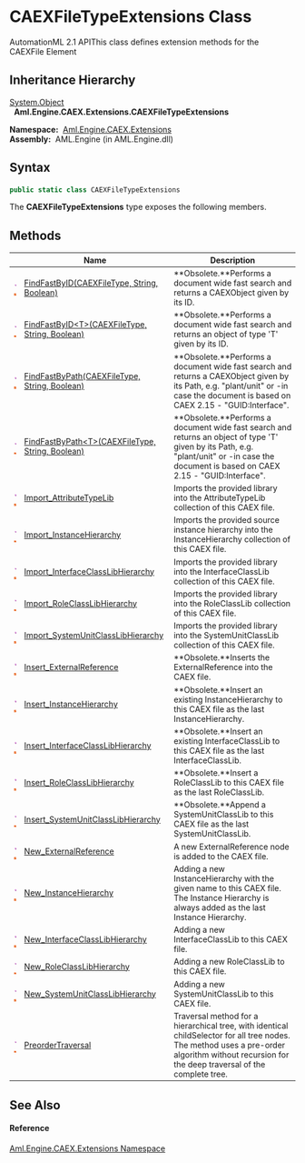 CAEXFileTypeExtensions Class
============================
AutomationML 2.1 APIThis class defines extension methods for the CAEXFile Element


Inheritance Hierarchy
---------------------
[System.Object][1]  
  **Aml.Engine.CAEX.Extensions.CAEXFileTypeExtensions**  

  **Namespace:**  [Aml.Engine.CAEX.Extensions][2]  
  **Assembly:**  AML.Engine (in AML.Engine.dll)

Syntax
------

```csharp
public static class CAEXFileTypeExtensions
```

The **CAEXFileTypeExtensions** type exposes the following members.


Methods
-------

                                 | Name                                                     | Description                                                                                                                                                                                     
-------------------------------- | -------------------------------------------------------- | ----------------------------------------------------------------------------------------------------------------------------------------------------------------------------------------------- 
![Public method]![Static member] | [FindFastByID(CAEXFileType, String, Boolean)][3]         | **Obsolete.**Performs a document wide fast search and returns a CAEXObject given by its ID.                                                                                                     
![Public method]![Static member] | [FindFastByID&lt;T>(CAEXFileType, String, Boolean)][4]   | **Obsolete.**Performs a document wide fast search and returns an object of type 'T' given by its ID.                                                                                            
![Public method]![Static member] | [FindFastByPath(CAEXFileType, String, Boolean)][5]       | **Obsolete.**Performs a document wide fast search and returns a CAEXObject given by its Path, e.g. "plant/unit" or -in case the document is based on CAEX 2.15 - "GUID:Interface".              
![Public method]![Static member] | [FindFastByPath&lt;T>(CAEXFileType, String, Boolean)][6] | **Obsolete.**Performs a document wide fast search and returns an object of type 'T' given by its Path, e.g. "plant/unit" or -in case the document is based on CAEX 2.15 - "GUID:Interface".     
![Public method]![Static member] | [Import_AttributeTypeLib][7]                             | Imports the provided library into the AttributeTypeLib collection of this CAEX file.                                                                                                            
![Public method]![Static member] | [Import_InstanceHierarchy][8]                            | Imports the provided source instance hierarchy into the InstanceHierarchy collection of this CAEX file.                                                                                         
![Public method]![Static member] | [Import_InterfaceClassLibHierarchy][9]                   | Imports the provided library into the InterfaceClassLib collection of this CAEX file.                                                                                                           
![Public method]![Static member] | [Import_RoleClassLibHierarchy][10]                       | Imports the provided library into the RoleClassLib collection of this CAEX file.                                                                                                                
![Public method]![Static member] | [Import_SystemUnitClassLibHierarchy][11]                 | Imports the provided library into the SystemUnitClassLib collection of this CAEX file.                                                                                                          
![Public method]![Static member] | [Insert_ExternalReference][12]                           | **Obsolete.**Inserts the ExternalReference into the CAEX file.                                                                                                                                  
![Public method]![Static member] | [Insert_InstanceHierarchy][13]                           | **Obsolete.**Insert an existing InstanceHierarchy to this CAEX file as the last InstanceHierarchy.                                                                                              
![Public method]![Static member] | [Insert_InterfaceClassLibHierarchy][14]                  | **Obsolete.**Insert an existing InterfaceClassLib to this CAEX file as the last InterfaceClassLib.                                                                                              
![Public method]![Static member] | [Insert_RoleClassLibHierarchy][15]                       | **Obsolete.**Insert a RoleClassLib to this CAEX file as the last RoleClassLib.                                                                                                                  
![Public method]![Static member] | [Insert_SystemUnitClassLibHierarchy][16]                 | **Obsolete.**Append a SystemUnitClassLib to this CAEX file as the last SystemUnitClassLib.                                                                                                      
![Public method]![Static member] | [New_ExternalReference][17]                              | A new ExternalReference node is added to the CAEX file.                                                                                                                                         
![Public method]![Static member] | [New_InstanceHierarchy][18]                              | Adding a new InstanceHierarchy with the given name to this CAEX file. The Instance Hierarchy is always added as the last Instance Hierarchy.                                                    
![Public method]![Static member] | [New_InterfaceClassLibHierarchy][19]                     | Adding a new InterfaceClassLib to this CAEX file.                                                                                                                                               
![Public method]![Static member] | [New_RoleClassLibHierarchy][20]                          | Adding a new RoleClassLib to this CAEX file.                                                                                                                                                    
![Public method]![Static member] | [New_SystemUnitClassLibHierarchy][21]                    | Adding a new SystemUnitClassLib to this CAEX file.                                                                                                                                              
![Public method]![Static member] | [PreorderTraversal][22]                                  | Traversal method for a hierarchical tree, with identical childSelector for all tree nodes. The method uses a pre-order algorithm without recursion for the deep traversal of the complete tree. 


See Also
--------

#### Reference
[Aml.Engine.CAEX.Extensions Namespace][2]  

[1]: https://docs.microsoft.com/dotnet/api/system.object
[2]: ../README.md
[3]: FindFastByID.md
[4]: FindFastByID__1.md
[5]: FindFastByPath.md
[6]: FindFastByPath__1.md
[7]: Import_AttributeTypeLib.md
[8]: Import_InstanceHierarchy.md
[9]: Import_InterfaceClassLibHierarchy.md
[10]: Import_RoleClassLibHierarchy.md
[11]: Import_SystemUnitClassLibHierarchy.md
[12]: Insert_ExternalReference.md
[13]: Insert_InstanceHierarchy.md
[14]: Insert_InterfaceClassLibHierarchy.md
[15]: Insert_RoleClassLibHierarchy.md
[16]: Insert_SystemUnitClassLibHierarchy.md
[17]: New_ExternalReference.md
[18]: New_InstanceHierarchy.md
[19]: New_InterfaceClassLibHierarchy.md
[20]: New_RoleClassLibHierarchy.md
[21]: New_SystemUnitClassLibHierarchy.md
[22]: PreorderTraversal.md
[23]: https://www.automationml.org
[24]: ../../icons/logoShade.png
[Public method]: ../../icons/pubmethod.gif "Public method"
[Static member]: ../../icons/static.gif "Static member"